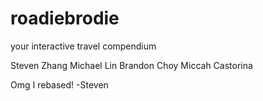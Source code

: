 # roadiebrodie
your interactive travel compendium

Steven Zhang
Michael Lin
Brandon Choy
Miccah Castorina

Omg I rebased! -Steven

